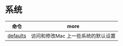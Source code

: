 # 系统

| 命令                                                                      | more                               |
| ------------------------------------------------------------------------- | ---------------------------------- |
| [defaults](https://blog.csdn.net/yuanmengong886/article/details/69943686) | 访问和修改Mac 上一些系统的默认设置 |
